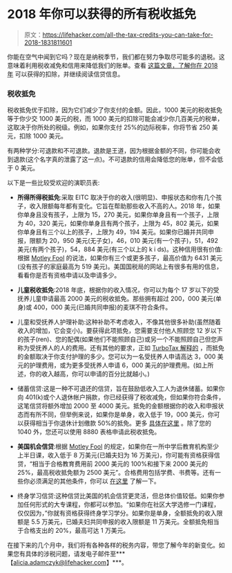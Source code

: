 # 2018 年你可以获得的所有税收抵免

> 原文：<https://lifehacker.com/all-the-tax-credits-you-can-take-for-2018-1831811601>

你能在空气中闻到它吗？现在是纳税季节，我们都在努力争取尽可能多的退税。这意味着利用税收减免和信用来降低我们的账单。查看 [这篇文章，了解你在 2018 年](https://twocents.lifehacker.com/all-the-tax-deductions-you-can-take-for-2018-1831808127?rev=1547664826900) 可以获得的扣除，并继续阅读信贷信息。



### **税收抵免**

税收抵免优于扣除，因为它们减少了你支付的金额。因此，1000 美元的税收抵免等于你少交 1000 美元的税，而 1000 美元的扣除可能会减少你几百美元的税单，这取决于你所处的税级。例如，如果你支付 25%的边际税率，你将节省 250 美元，扣除 1000 美元。

有两种学分:可退款和不可退款。退款是王道，因为根据金额的不同，你可能会收到退款(这个名字真的泄露了这一点)。不可退款的信用会降低您的账单，但不会低于 0 美元。

以下是一些比较受欢迎的演职员表:

*   **所得所得税抵免**:采取 EITC 取决于你的收入(很明显)、申报状态和你有几个孩子，收入限额每年都有变化。它旨在帮助那些收入不高的人。2018 年，如果你单身且没有孩子，上限为 15，270 美元，如果你单身且有一个孩子，上限为 40，320 美元，如果你单身且有两个孩子，上限为 45，802 美元，如果你单身且有三个以上的孩子，上限为 49，194 美元。如果你已婚并共同申报，限额为 20，950 美元(无子女)，46，010 美元(有一个孩子)，51，492 美元(有两个孩子)，54，884 美元(有三个以上的 k i ds)。这种信用很有价值:根据 [Motley Fool](https://www.fool.com/taxes/2017/12/04/2018-earned-income-tax-credit-3-limits-you-need-to.aspx) 的说法，如果你有三个或更多孩子，最高价值为 6431 美元(没有孩子的家庭最高为 519 美元)。美国国税局的网站上有很多有用的信息，看看你是否有资格申请以及申请多少。
*   **儿童税收抵免**:2018 年底，根据你的收入情况，你可以为每个 17 岁以下的受抚养儿童申请最高 2000 美元的税收抵免。那些拥有超过 200，000 美元(单身)或 400，000 美元(已婚共同申报)的麦琪不符合条件。
*   儿童和受抚养人护理补助:这种补助不考虑收入，不像其他很多补助(虽然随着收入的增加，它会变小)。要获得此项抵免，您需要支付他人照顾您 12 岁以下的孩子(ren)、您的配偶(如果他们不能照顾自己)或另一个不能照顾自己但您声称为受抚养人的人的费用。还有其他的要求，正如 [TurboTax 解释的](http://can%20you%20smell%20it%20in%20the%20air/?%20It%E2%80%99s%20tax%20season,%20and%20we%E2%80%99re%20all%20trying%20to%20get%20the%20biggest%20refund%20possible.%20That%20means%20taking%20advantage%20of%20tax%20deductions%20and%20credits%20to%20lower%20our%20bill.%20Check%20out%20this%20post%20for%20the%20deductions%20you%20can%20take%20in%202018,%20and%20read%20on%20for%20information%20on%20credits.%20%20Tax%20Credits%20Tax%20credits%20are%20more%20favorable%20than%20deductions%20because%20they%20reduce%20the%20amount%20you%20pay%20dollar%20for%20dollar.%20So%20$1,000%20in%20tax%20credits%20equals%20$1,000%20in%20your%20pocket,%20whereas%20a%20$1,000%20deduction%20might%20lower%20your%20tax%20bill%20by%20a%20few%20hundred%20dollars,%20depending%20on%20which%20tax%20bracket%20you%E2%80%99re%20in.%20%20There%20are%20two%20types%20of%20credits:%20Refundable%20and%20non-refundable.%20Refundable%20is%20king,%20because%20if%20it%20lowers%20your%20burden%20below%20$0,%20you%E2%80%99ll%20get,%20aptly,%20a%20refund.%20Non-refundable%20credits%20will%20lower%20your%20bill,%20but%20not%20below%20$0.%20Here%20are%20some%20of%20the%20more%20popular%20credits:%20%20Earned%20Income%20Tax%20Credit:%20Taking%20the%20EITC%20depends%20on%20your%20income%20(obviously),%20filing%20status%20and%20how%20many%20children%20you%20have,%20and%20the%20income%20limits%20changes%20every%20year.%20It%E2%80%99s%20meant%20to%20help%20those%20with%20modest%20incomes.%20For%202018,%20the%20limit%20is%20$15,270%20if%20you%E2%80%99re%20single%20with%20no%20kids,%20$40,320%20if%20you%E2%80%99re%20single%20with%20one%20kid,%20$45,802%20if%20you%E2%80%99re%20single%20with%20two%20kids%20and%20$49,194%20if%20you%E2%80%99re%20single%20with%20three-plus%20kids.%20If%20you%E2%80%99re%20married%20and%20filing%20jointly,%20the%20limits%20are%20$20,950%20with%20no%20kids,%20$46,010%20with%20one%20kid,%20$51,492%20with%20two%20kids%20and%20$54,884%20with%20three-plus%20kids.%20The%20credit%20is%20valuable:%20Worth%20a%20maximum%20of%20$6,431%20if%20you%20have%20three%20or%20more%20kids%20(for%20a%20family%20with%20no%20kids%20the%20maximum%20is%20$519),%20according%20to%20the%20Motley%20Fool.%20The%20IRS%E2%80%99s%20website%20has%20a%20lot%20of%20useful%20info%20to%20see%20if%20you%20qualify%20and%20for%20how%20much.%20Child%20Tax%20Credit:%20You%20can%20claim%20up%20to%20$2,000%20per%20dependent%20child%20under%20the%20age%20of%2017%20at%20the%20end%20of%202018,%20depending%20on%20your%20income.%20Those%20with%20MAGI%E2%80%99s%20of%20more%20than%20$200,000%20(single)%20or%20$400,000%20(married%20filing%20jointly)%20do%20not%20qualify.%20Child%20and%20Dependent%20Care%20Credit:%20This%20credit%20can%20be%20claimed%20regardless%20of%20income,%20unlike%20many%20of%20the%20others%20(though%20it%20does%20get%20smaller%20as%20your%20income%20increases).) ，而抵免的金额取决于你支付护理的多少。您可以为一名受抚养人申请高达 3，000 美元的护理费用，或为更多受抚养人申请 6，000 美元的护理费用。(如上所述，你的收入越高，你可以申请的百分比就越小。)
*   储蓄信贷:这是一种不可退还的信贷，旨在鼓励低收入工人为退休储蓄。如果你向 401(k)或个人退休帐户捐款，你已经获得了税收减免，但如果你符合条件，这笔信贷将额外增加 2000 至 4000 美元。抵免的金额根据你的收入和申报状态而有所不同，但举例来说，如果你是单身，收入低于 19，000 美元，你可以获得相当于你退休计划缴款 50%的抵免。更多 [具体在这里](https://www.creditkarma.com/tax/i/what-is-savers-credit/) 。除了您的 1040 外，您还可以使用 8880 表格申请此税收抵免。
*   **美国机会信贷**:根据 [Motley Fool](https://www.fool.com/investing/2018/03/17/your-2018-guide-to-college-tuition-tax-breaks.aspx) 的规定，如果你在一所中学后教育机构至少上半日课，收入低于 8 万美元(已婚夫妇为 16 万美元)，你可能有资格获得信贷，“相当于合格教育费用前 2000 美元的 100%和接下来 2000 美元的 25%，最高税收抵免额为 2500 美元”。合格费用包括学费、书费等。还有一些你必须满足的其他条件，你可以 [在这里](https://www.fool.com/investing/2018/03/17/your-2018-guide-to-college-tuition-tax-breaks.aspx) 了解一下。

*   终身学习信贷:这种信贷比美国的机会信贷更灵活，但总体价值较低。如果你参加任何形式的大专课程，你都可以参加。“如果你在社区大学选修一门课程，仅仅因为，”你就有资格获得终身学习学分。如果你是单身，全额抵免的收入限额是 5.5 万美元，已婚夫妇共同申报的收入限额是 11 万美元。全额抵免相当于合格支出的 20%，最高可达 1 万美元。

在接下来的几个月中，我们将有各种各样的税务内容，带您了解今年的新变化。如果您有具体的涉税问题，请发电子邮件至***【alicia.adamczyk@lifehacker.com】***。